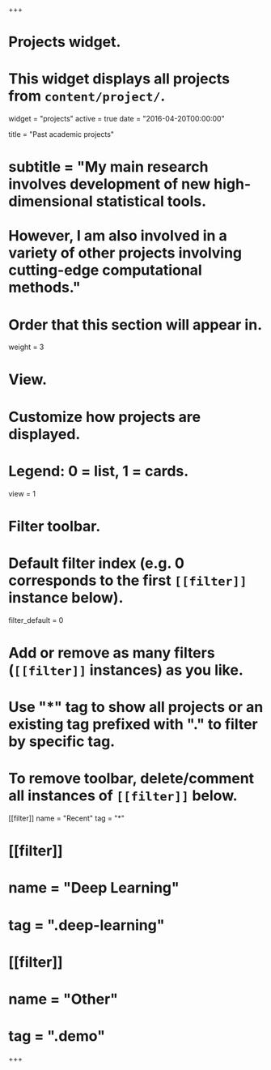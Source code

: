 +++
# Projects widget.
# This widget displays all projects from `content/project/`.
widget = "projects"
active = true
date = "2016-04-20T00:00:00"

title = "Past academic projects"
# subtitle = "My main research involves development of new high-dimensional statistical tools. <br><br>However, I am also involved in a variety of other projects involving cutting-edge computational methods."

# Order that this section will appear in.
weight = 3

# View.
# Customize how projects are displayed.
# Legend: 0 = list, 1 = cards.
view = 1

# Filter toolbar.

# Default filter index (e.g. 0 corresponds to the first `[[filter]]` instance below).
filter_default = 0

# Add or remove as many filters (`[[filter]]` instances) as you like.
# Use "*" tag to show all projects or an existing tag prefixed with "." to filter by specific tag.
# To remove toolbar, delete/comment all instances of `[[filter]]` below.
[[filter]]
  name = "Recent"
  tag = "*"
  
# [[filter]]
#   name = "Deep Learning"
#   tag = ".deep-learning"

# [[filter]]
#   name = "Other"
#   tag = ".demo"

+++

